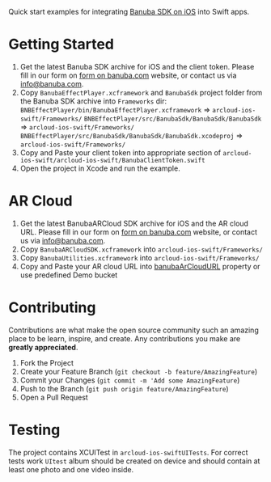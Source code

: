 Quick start examples for integrating [Banuba SDK on iOS](https://docs.banuba.com/face-ar-sdk/ios/ios_getting_started) into Swift apps.

# Getting Started

1. Get the latest Banuba SDK archive for iOS and the client token. Please fill in our form on [form on banuba.com](https://www.banuba.com/face-filters-sdk) website, or contact us via [info@banuba.com](mailto:info@banuba.com).
2. Copy `BanubaEffectPlayer.xcframework` and `BanubaSdk` project folder from the Banuba SDK archive into `Frameworks` dir:
    `BNBEffectPlayer/bin/BanubaEffectPlayer.xcframework` => `arcloud-ios-swift/Frameworks/`
    `BNBEffectPlayer/src/BanubaSdk/BanubaSdk/BanubaSdk` => `arcloud-ios-swift/Frameworks/`
    `BNBEffectPlayer/src/BanubaSdk/BanubaSdk/BanubaSdk.xcodeproj` => `arcloud-ios-swift/Frameworks/`
3. Copy and Paste your client token into appropriate section of `arcloud-ios-swift/arcloud-ios-swift/BanubaClientToken.swift`
4. Open the project in Xcode and run the example.

# AR Cloud

 1. Get the latest BanubaARCloud SDK archive for iOS and the AR cloud URL. Please fill in our form on [form on banuba.com](https://www.banuba.com/face-filters-sdk) website, or contact us via [info@banuba.com](mailto:info@banuba.com).
 2. Copy `BanubaARCloudSDK.xcframework` into `arcloud-ios-swift/Frameworks/`
 3. Copy `BanubaUtilities.xcframework` into `arcloud-ios-swift/Frameworks/`
 4. Copy and Paste your AR cloud URL into [banubaArCloudURL](/arcloud-ios-swift/BanubaClientToken.swift#L4) property or use predefined Demo bucket

# Contributing

Contributions are what make the open source community such an amazing place to be learn, inspire, and create. Any contributions you make are **greatly appreciated**.

1. Fork the Project
2. Create your Feature Branch (`git checkout -b feature/AmazingFeature`)
3. Commit your Changes (`git commit -m 'Add some AmazingFeature`)
4. Push to the Branch (`git push origin feature/AmazingFeature`)
5. Open a Pull Request

# Testing

The project contains XCUITest in `arcloud-ios-swiftUITests`. For correct tests work `UItest` album should be created on device and should contain at least one photo and one video inside.

